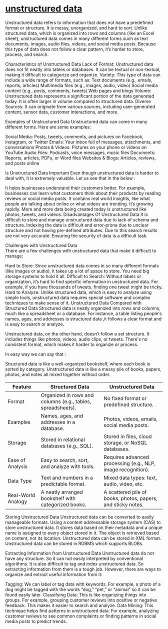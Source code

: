# **[unstructured data](https://www.geeksforgeeks.org/what-is-unstructured-data/)**

Unstructured data refers to information that does not have a predefined format or structure. It is messy, unorganized, and hard to sort. Unlike structured data, which is organized into rows and columns (like an Excel sheet), unstructured data comes in many different forms such as text documents, images, audio files, videos, and social media posts. Because this type of data does not follow a clear pattern, it’s harder to store, process, and search.

Characteristics of Unstructured Data
Lack of Format: Unstructured data does not fit neatly into tables or databases. It can be textual or non-textual, making it difficult to categorize and organize.
Variety: This type of data can include a wide range of formats, such as:
Text documents (e.g., emails, reports, articles)
Multimedia files (e.g., images, audio, video)
Social media content (e.g., posts, comments, tweets)
Web pages and blogs
Volume: Unstructured data represents a significant portion of the data generated today. It is often larger in volume compared to structured data.
Diverse Sources: It can originate from various sources, including user-generated content, sensor data, customer interactions, and more.

Examples of Unstructured Data
Unstructured data can come in many different forms. Here are some examples:

Social Media: Posts, tweets, comments, and pictures on Facebook, Instagram, or Twitter
Emails: Your inbox full of messages, attachments, and conversations
Photos & Videos: Pictures on your phone or videos on YouTube
Audio Files: Podcasts, voice messages, music files
Documents: Reports, articles, PDFs, or Word files
Websites & Blogs: Articles, reviews, and posts online

Is Unstructured Data Important
Even though unstructured data is harder to deal with, it is extremely valuable. Let us see that in the below :

It helps businesses understand their customers better. For example, businesses can learn what customers think about their products by reading reviews or social media posts.
It contains real world insights, like what people are talking about online or what videos are trending.
It’s growing rapidly. More and more data being created today is unstructured like photos, tweets, and videos.
Disadvantages Of Unstructured Data
It is difficult to store and manage unstructured data due to lack of schema and structure.
Indexing the data is difficult and error-prone due to unclear structure and not having pre-defined attributes. Due to this search results are not very accurate.
Ensuring the security of data is a difficult task.

Challenges with Unstructured Data  
There are a few challenges with unstructured data that make it difficult to manage:

Hard to Store: Since unstructured data comes in so many different formats (like images or audio), it takes up a lot of space to store. You need big storage systems to hold it all.
Difficult to Search: Without labels or organization, it’s hard to find specific information in unstructured data. For example, if you have thousands of tweets, finding one tweet might be tricky.
Hard to Analyze: Unlike structured data, which is easy to analyze using simple tools, unstructured data requires special software and complex techniques to make sense of it.
Unstructured Data Compared with Structured Data
Structured data is neatly organized into rows and columns, much like a spreadsheet or a database. For instance, a table listing people's names, ages, and addresses is structured data ,it follows a clear format and is easy to search or analyze.

Unstructured data, on the other hand, doesn’t follow a set structure. It includes things like photos, videos, audio clips, or tweets. There's no consistent format, which makes it harder to organize or process.

In easy way we can say that :

Structured data is like a well-organized bookshelf, where each book is sorted by category.
Unstructured data is like a messy pile of books, papers, photos, and notes all mixed together without order.

| Feature            | Structured Data                                             | Unstructured Data                                            |
|--------------------|-------------------------------------------------------------|--------------------------------------------------------------|
| Format             | Organized in rows and columns (e.g., tables, spreadsheets). | No fixed format or predefined structure.                     |
| Examples           | Names, ages, and addresses in a database.                   | Photos, videos, emails, social media posts.                  |
| Storage            | Stored in relational databases (e.g., SQL).                 | Stored in files, cloud storage, or NoSQL databases.          |
| Ease of Analysis   | Easy to search, sort, and analyze with tools.               | Requires advanced processing (e.g., NLP, image recognition). |
| Data Type          | Text and numbers in a predictable format.                   | Mixed data types: text, audio, video, etc.                   |
| Real-World Analogy | A neatly arranged bookshelf with categorized books.         | A scattered pile of books, photos, papers, and sticky notes. |

Storing Unstructured Data
Unstructured data can be converted to easily manageable formats.
Using a content addressable storage system (CAS) to store unstructured data.
It stores data based on their metadata and a unique name is assigned to every object stored in it. The object is retrieved based on content, not its location.
Unstructured data can be stored in XML format.
Unstructured data can be stored in RDBMS which supports BLOBs.

Extracting Information from Unstructured Data
Unstructured data do not have any structure. So it can not easily interpreted by conventional algorithms. It is also difficult to tag and index unstructured data. So extracting information from them is a tough job. However, there are ways to organize and extract useful information from it:

Tagging: We can label or tag data with keywords. For example, a photo of a dog might be tagged with the words “dog,” “pet,” or “animal” so it can be found easily later.
Classifying Data: This is like organizing things into groups. For example, grouping customer reviews into positive or negative feedback. This makes it easier to search and analyze.
Data Mining: This technique helps find patterns in unstructured data. For example, analyzing customer reviews to see common complaints or finding patterns in social media posts to predict trends.
